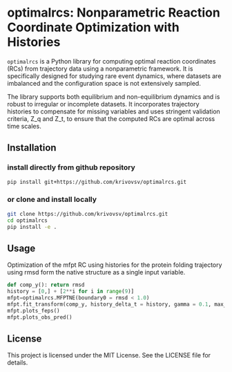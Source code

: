 # optimalrcs: Nonparametric Reaction Coordinate Optimization with Histories

`optimalrcs` is a Python library for computing optimal reaction coordinates (RCs) from trajectory data using a nonparametric framework. It is specifically designed for studying rare event dynamics, where datasets are imbalanced and the configuration space is not extensively sampled.

The library supports both equilibrium and non-equilibrium dynamics and is robust to irregular or incomplete datasets. It incorporates trajectory histories to compensate for missing variables and uses stringent validation criteria, Z_q and Z_t, to ensure that the computed RCs are optimal across time scales.

## Installation

### install directly from github repository

```bash
pip install git+https://github.com/krivovsv/optimalrcs.git
```
### or clone and install locally

```bash
git clone https://github.com/krivovsv/optimalrcs.git
cd optimalrcs
pip install -e .
```

## Usage

Optimization of the mfpt RC using histories for the protein folding trajectory using rmsd form the native structure as a single input variable.

```python
def comp_y(): return rmsd
history = [0,] + [2**i for i in range(9)]
mfpt=optimalrcs.MFPTNE(boundary0 = rmsd < 1.0)
mfpt.fit_transform(comp_y, history_delta_t = history, gamma = 0.1, max_iter=100000)
mfpt.plots_feps()
mfpt.plots_obs_pred()
```

## License

This project is licensed under the MIT License. See the LICENSE file for details.
